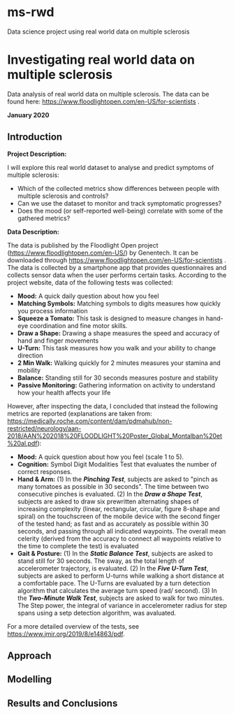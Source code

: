 # ms-rwd
Data science project using real world data on multiple sclerosis


# Investigating real world data on multiple sclerosis

Data analysis of real world data on multiple sclerosis.
The data can be found here: https://www.floodlightopen.com/en-US/for-scientists .

**January 2020**

## Introduction

**Project Description:**

I will explore this real world dataset to analyse and predict symptoms of multiple sclerosis:
* Which of the collected metrics show differences between people with multiple sclerosis and controls?
* Can we use the dataset to monitor and track symptomatic progresses?
* Does the mood (or self-reported well-being) correlate with some of the gathered metrics?

**Data Description:** 

The data is published by the Floodlight Open project (https://www.floodlightopen.com/en-US/) by Genentech. It can be downloaded through https://www.floodlightopen.com/en-US/for-scientists . The data is collected by a smartphone app that provides questionnaires and collects sensor data when the user performs certain tasks.
According to the project website, data of the following tests was collected:
* **Mood:** A quick daily question about how you feel
* **Matching Symbols:** Matching symbols to digits measures how quickly you process information 
* **Squeeze a Tomato:** This task is designed to measure changes in hand-eye coordination and fine motor skills.
* **Draw a Shape:** Drawing a shape measures the speed and accuracy of hand and finger movements
* **U-Turn:** This task measures how you walk and your ability to change direction
* **2 Min Walk:** Walking quickly for 2 minutes measures your stamina and mobility
* **Balance:** Standing still for 30 seconds measures posture and stability
* **Passive Monitoring:** Gathering information on activity to understand how your health affects your life

However, after inspecting the data, I concluded that instead the following metrics are reported (explanations are taken from: https://medically.roche.com/content/dam/pdmahub/non-restricted/neurology/aan-2018/AAN%202018%20FLOODLIGHT%20Poster_Global_Montalban%20et%20al.pdf):

* **Mood:** A quick question about how you feel (scale 1 to 5).
* **Cognition:** Symbol Digit Modalities Test that evaluates the number of correct responses.
* **Hand & Arm:** (1) In the **_Pinching Test_**, subjects are asked to "pinch as many tomatoes as possible in 30 seconds". The time between two consecutive pinches is evaluated. (2) In the **_Draw a Shape Test_**, subjects are asked to draw six prewritten alternating shapes of increasing complexity (linear, rectangular, circular, figure 8-shape and spiral) on the touchscreen of the mobile device with the second finger of the tested hand; as fast and as accurately as possible within 30 seconds, and passing through all indicated waypoints. The overall mean celerity (derived from the accuracy to connect all waypoints relative to the time to complete the test) is evaluated
* **Gait & Posture:** (1) In the **_Static Balance Test_**, subjects are asked to stand still for 30 seconds. The sway, as the total length of accelerometer trajectory, is evaluated. (2) In the **_Five U-Turn Test_**, subjects are asked to perform U-turns while walking a short distance at a comfortable pace. The U-Turns are evaluated by a turn detection algorithm that calculates the average turn speed (rad/ second). (3) In the **_Two-Minute Walk Test_**, subjects are asked to walk for two minutes. The Step power, the integral of variance in accelerometer radius for step spans using a setp detection algorithm, was avaluated. 

For a more detailed overview of the tests, see https://www.jmir.org/2019/8/e14863/pdf.

## Approach


## Modelling


## Results and Conclusions


